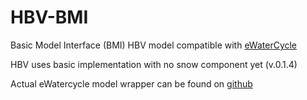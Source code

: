# HBV-BMI

Basic Model Interface (BMI) HBV model compatible with [eWaterCycle](https://github.com/eWaterCycle)

HBV uses basic implementation with no snow component yet (v.0.1.4)

Actual eWatercycle model wrapper can be found on [github](https://github.com/Daafip/ewatercycle-hbv)

 


